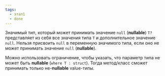 ```yaml
---
tags:
  - этап1
  - done
---
```

Значимый тип, который может принимать значение `null` (**nullable**) `T?` представляет из себя все значения типа `T` и дополнительное значение `null`. Нельзя присвоить `null` в переменную значимого типа, если оно не может принимать значение `null` (**nullable**).

Можно использовать ограничение, чтобы указать, что параметр типа не может быть **nullable** (`where T : struct`). Тогда метод/класс сможет принимать только не-**nullable** value-типы.
